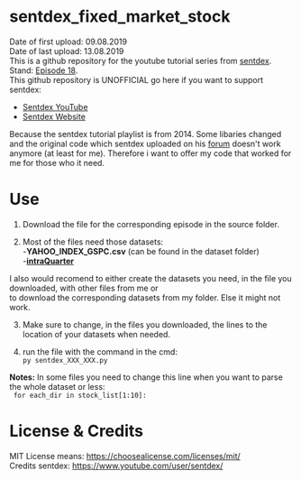 # sentdex_fixed_market_stock
Date of first upload: 09.08.2019  
Date of last upload: 13.08.2019    
This is a github repository for the youtube tutorial series from [sentdex](https://youtu.be/URTZ2jKCgBc). Stand: [Episode 18](https://www.youtube.com/watch?v=l68b0d92AHQ&list=PLQVvvaa0QuDd0flgGphKCej-9jp-QdzZ3&index=18).   
This github repository is UNOFFICIAL
go here if you want to support sentdex:  
- [Sentdex YouTube](https://www.youtube.com/user/sentdex/)
- [Sentdex Website](https://pythonprogramming.net/)

Because the sentdex tutorial playlist is from 2014. Some libaries changed and the original code which sentdex uploaded on his [forum](https://pythonprogramming.net/) doesn't work anymore (at least for me). Therefore i want to offer my code that worked for me for those who 
it need.


# Use
1. Download the file for the corresponding episode in the source folder.
	
2. Most of the files need those datasets:   
-**YAHOO_INDEX_GSPC.csv** (can be found in the dataset folder)            
-**[intraQuarter](https://pythonprogramming.net/downloads/intraQuarter.zip/)** 
  
I also would recomend to either create the datasets you need, in the file you downloaded, with other files from me or  
to download the corresponding datasets from my folder. Else it might not work.  

3. Make sure to change, in the files you downloaded, the lines to the location of your datasets when needed. 

4. run the file with the command in the cmd:  
``` py sentdex_XXX_XXX.py ```  

**Notes:** 
In some files you need to change this line when you want to parse the whole dataset or less:  
``` for each_dir in stock_list[1:10]:```    
   
# License & Credits
MIT License means: https://choosealicense.com/licenses/mit/  
Credits sentdex: https://www.youtube.com/user/sentdex/
